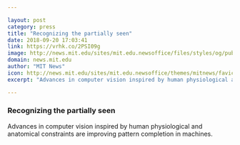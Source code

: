 ```yaml
---

layout: post
category: press
title: "Recognizing the partially seen"
date: 2018-09-20 17:03:41
link: https://vrhk.co/2PSI09g
image: http://news.mit.edu/sites/mit.edu.newsoffice/files/styles/og/public/images/2018/Martin%20Schrimpf_0.jpg
domain: news.mit.edu
author: "MIT News"
icon: http://news.mit.edu/sites/mit.edu.newsoffice/themes/mitnews/favicon.ico
excerpt: "Advances in computer vision inspired by human physiological and anatomical constraints are improving pattern completion in machines."

---
```


### Recognizing the partially seen

Advances in computer vision inspired by human physiological and anatomical constraints are improving pattern completion in machines.